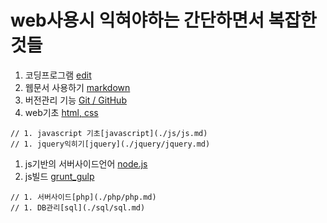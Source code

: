 # web사용시 익혀야하는 간단하면서 복잡한것들

1. 코딩프로그램 [edit](./edit_program/edit.md)  
1. 웹문서 사용하기 [markdown](./markdown/markdown.md) 
1. 버전관리 기능 [Git / GitHub](./git/git_github.md)  
1. web기초 [html, css](./html/html.md)
```
// 1. javascript 기초[javascript](./js/js.md)
// 1. jquery익히기[jquery](./jquery/jquery.md)
```
1. js기반의 서버사이드언어 [node.js](./node/node.js.md)  
1. js빌드 [grunt_gulp](./grunt_gulp/grunt_gulp.md) 

```
// 1. 서버사이드[php](./php/php.md)
// 1. DB관리[sql](./sql/sql.md)
```